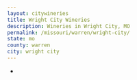 ```yaml
---
layout: citywineries
title: Wright City Wineries
description: Wineries in Wright City, MO
permalink: /missouri/warren/wright-city/
state: mo
county: warren
city: wright city
---
```

-
